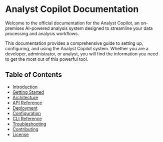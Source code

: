 # Analyst Copilot Documentation

Welcome to the official documentation for the Analyst Copilot, an on-premises AI-powered analysis system designed to streamline your data processing and analysis workflows.

This documentation provides a comprehensive guide to setting up, configuring, and using the Analyst Copilot system. Whether you are a developer, administrator, or analyst, you will find the information you need to get the most out of this powerful tool.

## Table of Contents

- [Introduction](./introduction.md)
- [Getting Started](./getting-started.md)
- [Architecture](./architecture.md)
- [API Reference](./api-reference.md)
- [Deployment](./deployment.md)
- [Configuration](./configuration.md)
- [CLI Reference](./cli-reference.md)
- [Troubleshooting](./troubleshooting.md)
- [Contributing](./contributing.md)
- [License](./license.md)
